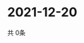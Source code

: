 # 2021-12-20
  共 0条

  <!-- BEGIN -->
  <!-- 最后更新时间Mon Dec 20 2021 14:04:08 GMT+0000 (Coordinated Universal Time) -->
  
  <!-- END -->
  
  